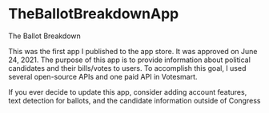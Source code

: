 # TheBallotBreakdownApp
The Ballot Breakdown

This was the first app I published to the app store. It was approved on June 24, 2021.
The purpose of this app is to provide information about political candidates and their bills/votes to users.
To accomplish this goal, I used several open-source APIs and one paid API in Votesmart.


If you ever decide to update this app, consider adding account features, text detection for ballots, and the candidate information outside of Congress
